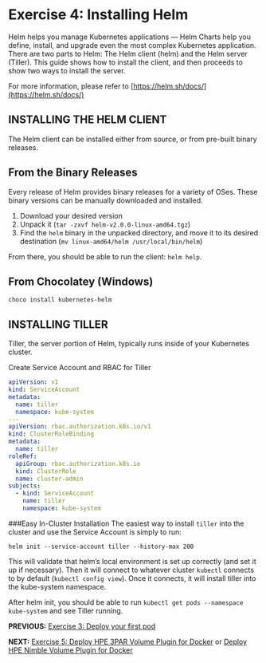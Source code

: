 # Exercise 4: Installing Helm

Helm helps you manage Kubernetes applications — Helm Charts help you define, install, and upgrade even the most complex Kubernetes application. There are two parts to Helm: The Helm client (helm) and the Helm server (Tiller). This guide shows how to install the client, and then proceeds to show two ways to install the server.

For more information, please refer to [https://helm.sh/docs/](https://helm.sh/docs/)

## INSTALLING THE HELM CLIENT
The Helm client can be installed either from source, or from pre-built binary releases.

## From the Binary Releases
Every release of Helm provides binary releases for a variety of OSes. These binary versions can be manually downloaded and installed.

1. Download your desired version
2. Unpack it (`tar -zxvf helm-v2.0.0-linux-amd64.tgz`)
3. Find the `helm` binary in the unpacked directory, and move it to its desired destination (`mv linux-amd64/helm /usr/local/bin/helm`)

From there, you should be able to run the client: `helm help`.

## From Chocolatey (Windows)
```
choco install kubernetes-helm
```

## INSTALLING TILLER
Tiller, the server portion of Helm, typically runs inside of your Kubernetes cluster.

Create Service Account and RBAC for Tiller
```yaml
apiVersion: v1
kind: ServiceAccount
metadata:
  name: tiller
  namespace: kube-system
---
apiVersion: rbac.authorization.k8s.io/v1
kind: ClusterRoleBinding
metadata:
  name: tiller
roleRef:
  apiGroup: rbac.authorization.k8s.io
  kind: ClusterRole
  name: cluster-admin
subjects:
  - kind: ServiceAccount
    name: tiller
    namespace: kube-system
```    

###Easy In-Cluster Installation
The easiest way to install `tiller` into the cluster and use the Service Account is simply to run:
```
helm init --service-account tiller --history-max 200
```

This will validate that helm’s local environment is set up correctly (and set it up if necessary). Then it will connect to whatever cluster `kubectl` connects to by default (`kubectl config view`). Once it connects, it will install tiller into the kube-system namespace.

After helm init, you should be able to run `kubectl get pods --namespace kube-system` and see Tiller running.


**PREVIOUS:** [Exercise 3: Deploy your first pod](deploy_first_pod.md)

**NEXT:** [Exercise 5: Deploy HPE 3PAR Volume Plugin for Docker](3par_volume_plugin_install.md) or [Deploy HPE Nimble Volume Plugin for Docker](nimble_volume_plugin_install.md)
